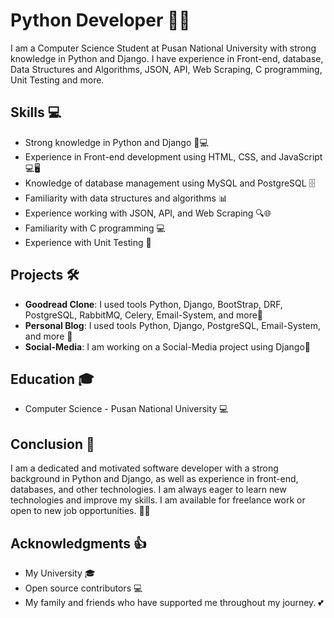 # Python Developer 🐍🚀

I am a Computer Science Student at Pusan National University with strong knowledge in Python and Django. I have experience in Front-end, database, Data Structures and Algorithms, JSON, API, Web Scraping, C programming, Unit Testing and more.

## Skills 💻
- Strong knowledge in Python and Django 🐍💻
- Experience in Front-end development using HTML, CSS, and JavaScript 💻🖥️
- Knowledge of database management using MySQL and PostgreSQL 🗄️
- Familiarity with data structures and algorithms 📊
- Experience working with JSON, API, and Web Scraping 🔍🌐
- Familiarity with C programming 💻
- Experience with Unit Testing 🧪

## Projects 🛠️

- **Goodread Clone**: I used tools Python, Django, BootStrap, DRF, PostgreSQL, RabbitMQ, Celery, Email-System, and more🚀
- **Personal Blog**: I used tools Python, Django, PostgreSQL, Email-System, and more 🚀
- **Social-Media**: I am working on a Social-Media project using Django🚀


## Education 🎓
- Computer Science - Pusan National University 💻

## Conclusion 🤔

I am a dedicated and motivated software developer with a strong background in Python and Django, as well as experience in front-end, databases, and other technologies. I am always eager to learn new technologies and improve my skills. I am available for freelance work or open to new job opportunities. 🚀🔜

## Acknowledgments 👍
- My University 🎓
- Open source contributors 💻
- My family and friends who have supported me throughout my journey. 💕
